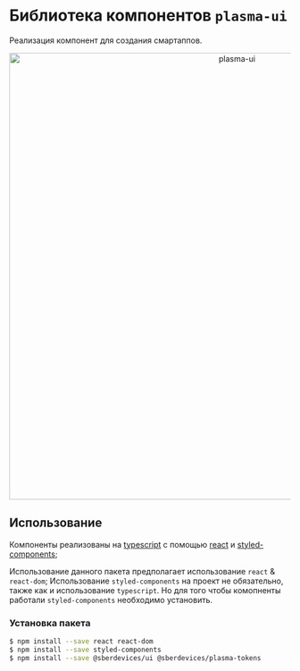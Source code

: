 # Библиотека компонентов `plasma-ui`

Реализация компонент для создания смартаппов.

<p align="center">
  <img width="800" src="https://user-images.githubusercontent.com/1813468/98609687-ea20fc80-22fe-11eb-8d84-cd26385f01ed.png" alt="plasma-ui" />
</p>



## Использование

Компоненты реализованы на [typescript](https://www.typescriptlang.org/) с помощью [react](https://reactjs.org/) и [styled-components](https://styled-components.com/);

Использование данного пакета предполагает использование `react` & `react-dom`;
Использование `styled-components` на проект не обязательно, также как и использование `typescript`.
Но для того чтобы комопненты работали `styled-components` необходимо установить.


### Установка пакета

```bash
$ npm install --save react react-dom
$ npm install --save styled-components
$ npm install --save @sberdevices/ui @sberdevices/plasma-tokens
```
















<!-- ### Настройка

Пакет использует `react`, `react-dom` и `styled-components`, поэтому на проекте необходимо настроить сборщик таким образом, чтобы зависимости резолвились на проектную директорию `node_modules`. Пример для `customize-cra`:

```javascript
const path = require('path');

const { override, addWebpackAlias } = require('customize-cra');

module.exports = override(
    addWebpackAlias({
        react: path.resolve(__dirname, 'node_modules', 'react'),
        'react-dom': path.resolve(__dirname, 'node_modules', 'react-dom'),
        'styled-components': path.resolve(__dirname, 'node_modules', 'styled-components'),
    }),
);
```

### Настройка контекстов

```typescript
// styled.d.ts
import 'styled-components';
import { UITheme } from '@sberdevices/ui/theme';

declare module 'styled-components' {
    export interface DefaultTheme extends UITheme {
        // любые дополнительные свойства
    }
}

// App.tsx
import React from 'react';
import { DefaultTheme, ThemeProvider } from 'styled-components';
import { defaultTheme } from '@sberdevices/ui/theme';
import { ActionButton } from '@sberdevices/ui/ActionButton';
import { Icon } from '@sberdevices/ui/Icon';

const theme: DefaultTheme = {
    ...defaultTheme,
    // любые дополнительные свойства или переопределение UITheme
};

const App: React.FC = () => {
    return (
        <ThemeProvider theme={theme}>
            <ActionButton size="l">
                <Icon icon="plus" size="m" />
            </ActionButton>
        </ThemeProvider>
    );
};
```

### Сборка

Для сборки используется `tsc` без каких-либо дополнений: `$ npm run build`

## Компоненты

-   [x] ActionButton
-   [ ] Button
-   [x] Card
-   [x] Cart
-   [x] Icon
-   [x] ScrollList
-   [ ] Typography

## TODO

-   [ ] Регрессионное тестирование (Hermione?, Cypress?)
-   [ ] Документация
-   [x] Code Splitting -->
